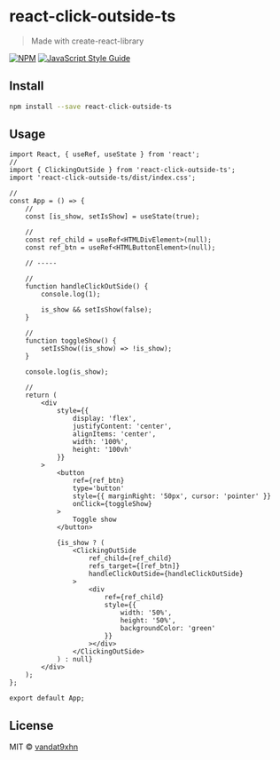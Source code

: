 # react-click-outside-ts

> Made with create-react-library

[![NPM](https://img.shields.io/npm/v/react-click-outside-ts.svg)](https://www.npmjs.com/package/react-click-outside-ts) [![JavaScript Style Guide](https://img.shields.io/badge/code_style-standard-brightgreen.svg)](https://standardjs.com)

## Install

```bash
npm install --save react-click-outside-ts
```

## Usage

```tsx
import React, { useRef, useState } from 'react';
//
import { ClickingOutSide } from 'react-click-outside-ts';
import 'react-click-outside-ts/dist/index.css';

//
const App = () => {
    //
    const [is_show, setIsShow] = useState(true);

    //
    const ref_child = useRef<HTMLDivElement>(null);
    const ref_btn = useRef<HTMLButtonElement>(null);

    // -----

    //
    function handleClickOutSide() {
        console.log(1);
        
        is_show && setIsShow(false);
    }

    //
    function toggleShow() {
        setIsShow((is_show) => !is_show);
    }

    console.log(is_show);

    //
    return (
        <div
            style={{
                display: 'flex',
                justifyContent: 'center',
                alignItems: 'center',
                width: '100%',
                height: '100vh'
            }}
        >
            <button
                ref={ref_btn}
                type='button'
                style={{ marginRight: '50px', cursor: 'pointer' }}
                onClick={toggleShow}
            >
                Toggle show
            </button>

            {is_show ? (
                <ClickingOutSide
                    ref_child={ref_child}
                    refs_target={[ref_btn]}
                    handleClickOutSide={handleClickOutSide}
                >
                    <div
                        ref={ref_child}
                        style={{
                            width: '50%',
                            height: '50%',
                            backgroundColor: 'green'
                        }}
                    ></div>
                </ClickingOutSide>
            ) : null}
        </div>
    );
};

export default App;

```

## License

MIT © [vandat9xhn](https://github.com/vandat9xhn)
